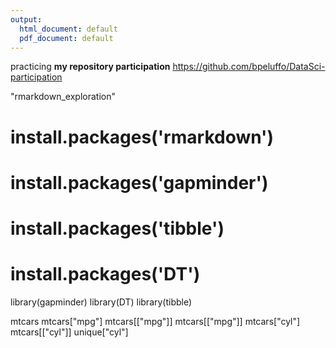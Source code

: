 ```yaml
---
output:
  html_document: default
  pdf_document: default
---
```

practicing
**my repository participation**
https://github.com/bpeluffo/DataSci-participation

"rmarkdown_exploration"

# install.packages('rmarkdown')
# install.packages('gapminder')
# install.packages('tibble')
# install.packages('DT')
library(gapminder)
library(DT)
library(tibble)


mtcars
mtcars["mpg"]
mtcars[["mpg"]]
mtcars[["mpg"]]
mtcars["cyl"]
mtcars[["cyl"]]
unique["cyl"]


